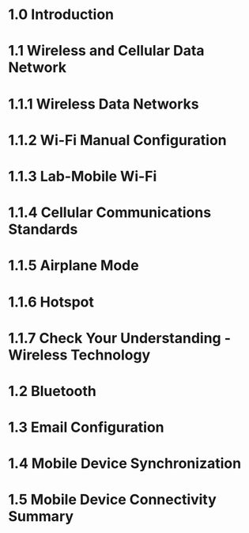 # 1.0 Introduction

# 1.1 Wireless and Cellular Data Network
# 1.1.1 Wireless Data Networks
# 1.1.2 Wi-Fi Manual Configuration
# 1.1.3 Lab-Mobile Wi-Fi
# 1.1.4 Cellular Communications Standards
# 1.1.5 Airplane Mode
# 1.1.6 Hotspot
# 1.1.7 Check Your Understanding - Wireless Technology

# 1.2 Bluetooth
# 1.3 Email Configuration
# 1.4 Mobile Device Synchronization
# 1.5 Mobile Device Connectivity Summary
